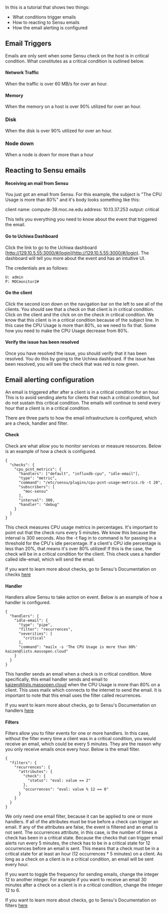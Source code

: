 In this is a tutorial that shows two things:
 * What conditions trigger emails
 * How to reacting to Sensu emails
 * How the email alerting is configured

## Email Triggers
Emails are only sent when some Sensu check on the host is in critical condition. What constitutes as a critical condition is outlined below.

#### Network Traffic
When the traffic is over 60 MB/s for over an hour.

#### Memory
When the memory on a host is over 90% utilized for over an hour.

### Disk
When the disk is over 90% utilized for over an hour.

### Node down
When a node is down for more than a hour

## Reacting to Sensu emails

#### Receiving an mail from Sensu

You just got an email from Sensu. For this example, the subject is "The CPU Usage is more than 80%" and it's body looks something like this:

client name:  compute-39.moc.ne.edu
address:  10.13.37.253
output:  critical

This tells you everything you need to know about the event that triggered the email.

#### Go to Uchiwa Dashboard

Click the link to go to the Uchiwa dashboard [http://129.10.5.55:3000/#/login](http://129.10.5.55:3000/#/login). The dashboard will tell you more about the event and has an intuitive UI.

The credentials are as follows:
```
U: admin
P: MOCmonitor2#
```

#### Go the client

Click the second icon down on the navigation bar on the left to see all of the clients. You should see that a check on that client is in critical condition. Click on the client and the click on on the check in critical condition. We know that this client is in a critical condition because of the subject line. In this case the CPU Usage is more than 80%, so we need to fix that. Some how you need to make the CPU Usage decrease from 80%.

#### Verify the issue has been resolved

Once you have resolved the issue, you should verify that it has been resolved. You do this by going to the Uchiwa dashboard. 
If the issue has been resolved, you will see the check that was red is now green. 

## Email alerting configuration

An email is triggered after after a client is in a critical condition for an hour. This is to avoid sending alerts for clients that reach a critical condition, but do not sustain this critical condition. The emails will continue to send every hour that a client is in a critical condition.

There are three parts to how the email infrastructure is configured, which are a check, handler and filter.

#### Check

Check are what allow you to monitor services or measure resources. Below is an example of how a check is configured.
```
{
  "checks": {
    "cpu_pcnt_metrics": {
      "handlers": ["default", "influxdb-cpu", "idle-email"],
      "type": "metric",
      "command": "/etc/sensu/plugins/cpu-pcnt-usage-metrics.rb -t 20",
      "subscribers": [
        "moc-sensu"
      ],
      "interval": 300,
      "handler": "debug"
    }
  }
}
```

This check measures CPU usage metrics in percentages. It's important to point out that the check runs every 5 minutes. We know this because the interval is 300 seconds. Also the -t flag in to command is for passing in a threshold for the CPU's idle percentage. If a client's CPU idle percentage is less than 20%, that means it's over 80% utilized! If this is the case, the check will be in a critical condition for the client. This check uses a handler called idle-email, which will send the email.

If you want to learn more about checks, go to Sensu's Documentation on checks [here](https://sensuapp.org/docs/latest/checks)

#### Handler

Handlers allow Sensu to take action on event. Below is an example of how a handler is configured.
```
{
  "handlers": {
    "idle-email": {
      "type": "pipe",
      "filter": "recurrences",
      "severities": [
        "critical"
      ],
      "command": "mailx -s 'The CPU Usage is more than 80%' kaizen@lists.massopen.cloud"
    }
  }
}
```

This handler sends an email when a check is in critical condition. More specifically, this email handler sends and email to kaizen@lists.massopen.cloud when the CPU Usage is more than 80% on a client. This uses mailx which connects to the internet to send the email. It is important to note that this email uses the filter called recurrences.

If you want to learn more about checks, go to Sensu's Documentation on handlers [here](https://sensuapp.org/docs/latest/handlers) 

#### Filters

Filters allow you to filter events for one or more handlers. In this case, without the filter every time a client was in a critical condition, you would receive an email, which could be every 5 minutes. They are the reason why you only receive emails once every hour. Below is the email filter.

```
{
  "filters": {
    "recurrences": {
      "attributes": {
        "check": {
          "status": "eval: value == 2"
        },
        "occurrences": "eval: value % 12 == 0"
      }
    }
  }
}
```

We only need one email filter, because it can be applied to one or more handlers. If all of the attributes must be true before a check can trigger an email. If any of the attributes are false, the event is filtered and an email is not sent. The occurrences attribute, in this case, is the number of times a check has been in a critical state. Because the checks that can trigger email alerts run every 5 minutes, the check has to be in a critical state for 12 occurrences before an email is sent. This means that a check must be in a critical state for at least an hour (12 occurrences * 5 minutes) on a client. As long as a check on a client is in a critical condition, an email will be sent every hour.

If you want to toggle the frequency for sending emails, change the integer 12 to another integer. For example if you want to receive an email 30 minutes after a check on a client is in a critical condition, change the integer 12 to 6.

If you want to learn more about checks, go to Sensu's Documentation on filters [here](https://sensuapp.org/docs/latest/filters) 